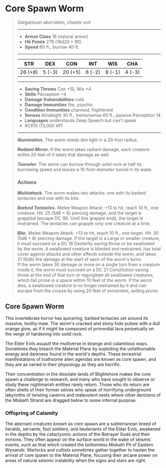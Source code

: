 # Core Spawn Worm
>*Gargantuan aberration, chaotic evil*
>___
>- **Armor Class** 18 (natural armor)
>- **Hit Points** 279 (18d20 + 90)
>- **Speed** 60 ft., burrow 40 ft.
>___
>|STR|DEX|CON|INT|WIS|CHA|
>|:---:|:---:|:---:|:---:|:---:|:---:|
>|26 (+8)|5 (-3)|20 (+5)|6 (-2)|8 (-1)|4 (-3)|
>___
>- **Saving Throws** Con +10, Wis +4
>- **Skills** Perception +4
>- **Damage Vulnerabilities** cold
>- **Damage Immunities** fire, psychic
>- **Condition Immunities** charmed, frightened
>- **Senses** blindsight 30 ft., tremorsense 60 ft., passive Perception 14
>- **Languages** understands Deep Speech but can't speak
>- #CR15 (13,000 XP)
>___
>***Illumination.*** The worm sheds dim light in a 20-foot radius.  
>
>***Radiant Mirror.*** If the worm takes radiant damage, each creature within 20 feet of it takes that damage as well.  
>
>***Tunneler.*** The worm can burrow through solid rock at half its burrowing speed and leaves a 10-foot-diameter tunnel in its wake.  
>
>### Actions
>***Multiattack.*** The worm makes two attacks: one with its barbed tentacles and one with its bite.  
>
>***Barbed Tentacles.*** Melee Weapon Attack: +13 to hit, reach 10 ft., one creature. Hit: 25 (5d6 + 8) piercing damage, and the target is grappled (escape DC 18). Until this grapple ends, the target is restrained. The tentacles can grapple only one creature at a time.  
>
>***Bite.*** Melee Weapon Attack: +13 to hit, reach 10 ft., one target. Hit: 30 (5d8 + 8) piercing damage. If the target is a Large or smaller creature, it must succeed on a DC 18 Dexterity saving throw or be swallowed by the worm. A swallowed creature is blinded and restrained, has total cover against attacks and other effects outside the worm, and takes 21 (6d6) fire damage at the start of each of the worm's turns.  
>If the worm takes 30 damage or more on a single turn from a creature inside it, the worm must succeed on a DC 21 Constitution saving throw at the end of that turn or regurgitate all swallowed creatures, which fall prone in a space within 10 feet of the worm. If the worm dies, a swallowed creature is no longer restrained by it and can escape from the corpse by using 20 feet of movement, exiting prone.

## Core Spawn Worm

This invertebrate horror has quivering, barbed tentacles set around its massive, toothy maw. The worm's cracked and stony hide pulses with a dull orange glow, as if it might be composed of primordial lava perpetually on the verge of hardening into solid rock.

The Elder Evils assault the multiverse in strange and calamitous ways. Sometimes they breach the Material Plane by exploiting the unfathomable energy and darkness found in the world's depths. These terrestrial manifestations of loathsome alien agendas are known as core spawn, and they are as varied in their physiology as they are horrific.

Their concentration in the desolate lands of Blightshore makes the core spawn a challenge to research, and many who have sought to observe or study these nightmarish entities rarely return. Those who do return are often shells of their former selves who speak of horrifying underground labyrinths of twisting caverns and malevolent nests where other denizens of the Miskath Strand are dragged below to some infernal purpose.

### Offspring of Calamity
The aberrant creatures known as core spawn are a subterranean breed of heralds, servants, foot soldiers, and lieutenants of the Elder Evils, awakened in the depths by the cataclysmic actions of the Betrayer Gods and their minions. They often appear on the surface world in the wake of seismic events, such as that which created the bottomless Miskath Pit of Eastern Wynandir. Warlocks and cultists sometimes gather together to hasten the arrival of core spawn to the Material Plane, focusing their arcane power on areas of natural seismic instability when the signs and stars are right.
